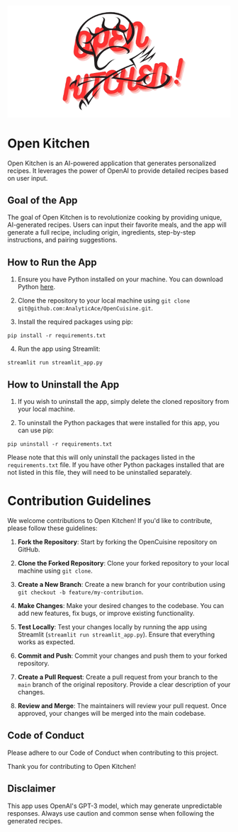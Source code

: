 ![Logo](logo.png)

# Open Kitchen

Open Kitchen is an AI-powered application that generates personalized recipes. It leverages the power of OpenAI to provide detailed recipes based on user input.

## Goal of the App

The goal of Open Kitchen is to revolutionize cooking by providing unique, AI-generated recipes. Users can input their favorite meals, and the app will generate a full recipe, including origin, ingredients, step-by-step instructions, and pairing suggestions.

## How to Run the App

1. Ensure you have Python installed on your machine. You can download Python [here](https://www.python.org/downloads/).

2. Clone the repository to your local machine using `git clone git@github.com:AnalyticAce/OpenCuisine.git`.

3. Install the required packages using pip:
```
pip install -r requirements.txt
```

4. Run the app using Streamlit:
```
streamlit run streamlit_app.py
```

## How to Uninstall the App

1. If you wish to uninstall the app, simply delete the cloned repository from your local machine.

2. To uninstall the Python packages that were installed for this app, you can use pip:
```
pip uninstall -r requirements.txt
```

Please note that this will only uninstall the packages listed in the `requirements.txt` file. If you have other Python packages installed that are not listed in this file, they will need to be uninstalled separately.

# Contribution Guidelines

We welcome contributions to Open Kitchen! If you'd like to contribute, please follow these guidelines:

1. **Fork the Repository**: Start by forking the OpenCuisine repository on GitHub.

2. **Clone the Forked Repository**: Clone your forked repository to your local machine using `git clone`.

3. **Create a New Branch**: Create a new branch for your contribution using `git checkout -b feature/my-contribution`.

4. **Make Changes**: Make your desired changes to the codebase. You can add new features, fix bugs, or improve existing functionality.

5. **Test Locally**: Test your changes locally by running the app using Streamlit (`streamlit run streamlit_app.py`). Ensure that everything works as expected.

6. **Commit and Push**: Commit your changes and push them to your forked repository.

7. **Create a Pull Request**: Create a pull request from your branch to the `main` branch of the original repository. Provide a clear description of your changes.

8. **Review and Merge**: The maintainers will review your pull request. Once approved, your changes will be merged into the main codebase.

## Code of Conduct

Please adhere to our Code of Conduct when contributing to this project.

Thank you for contributing to Open Kitchen!

## Disclaimer

This app uses OpenAI's GPT-3 model, which may generate unpredictable responses. Always use caution and common sense when following the generated recipes.
